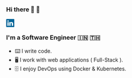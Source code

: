 ### Hi there 👋 :drum:
<a href="https://www.linkedin.com/in/adharshmk96/">
  <img align="left" alt="Linkedin" width="22px" src="https://raw.githubusercontent.com/adharshmk96/adharshmk96/main/icons/linkedin.svg" />
</a>

<br />

### I'm a Software Engineer :india: :thailand:

- :keyboard: I write code.
- :desktop_computer: I work with web applications ( Full-Stack ).
- :file_cabinet: I enjoy DevOps using Docker & Kubernetes.


<!--
**adharshmk96/adharshmk96** is a ✨ _special_ ✨ repository because its `README.md` (this file) appears on your GitHub profile.

Here are some ideas to get you started:

- 🔭 I’m currently working on ...
- 🌱 I’m currently learning ...
- 👯 I’m looking to collaborate on ...
- 🤔 I’m looking for help with ...
- 💬 Ask me about ...
- 📫 How to reach me: ...
- 😄 Pronouns: ...
- ⚡ Fun fact: ...
-->
